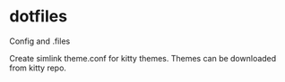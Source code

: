 # dotfiles
Config and .files

Create simlink theme.conf for kitty themes.
Themes can be downloaded from kitty repo.

